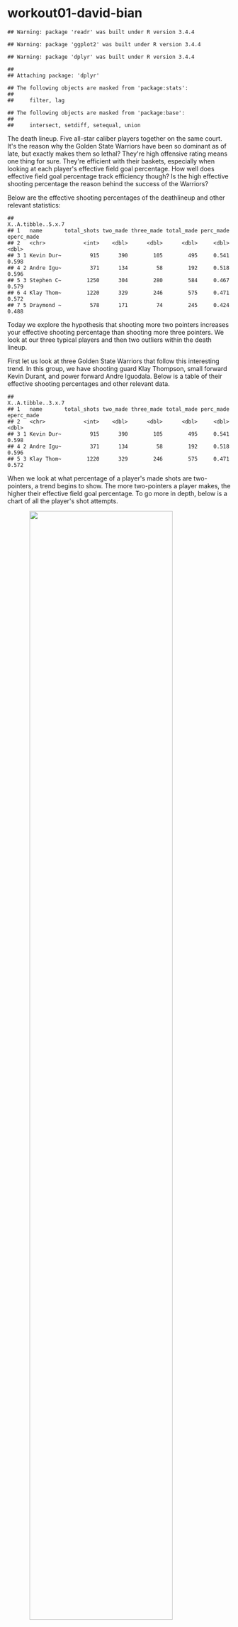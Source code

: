 workout01-david-bian
================

    ## Warning: package 'readr' was built under R version 3.4.4

    ## Warning: package 'ggplot2' was built under R version 3.4.4

    ## Warning: package 'dplyr' was built under R version 3.4.4

    ## 
    ## Attaching package: 'dplyr'

    ## The following objects are masked from 'package:stats':
    ## 
    ##     filter, lag

    ## The following objects are masked from 'package:base':
    ## 
    ##     intersect, setdiff, setequal, union

The death lineup. Five all-star caliber players together on the same court. It's the reason why the Golden State Warriors have been so dominant as of late, but exactly makes them so lethal? They're high offensive rating means one thing for sure. They're efficient with their baskets, especially when looking at each player's effective field goal percentage. How well does effective field goal percentage track efficiency though? Is the high effective shooting percentage the reason behind the success of the Warriors?

Below are the effective shooting percentages of the deathlineup and other relevant statistics:

    ##                                                             X..A.tibble..5.x.7
    ## 1   name       total_shots two_made three_made total_made perc_made eperc_made
    ## 2   <chr>            <int>    <dbl>      <dbl>      <dbl>     <dbl>      <dbl>
    ## 3 1 Kevin Dur~         915      390        105        495     0.541      0.598
    ## 4 2 Andre Igu~         371      134         58        192     0.518      0.596
    ## 5 3 Stephen C~        1250      304        280        584     0.467      0.579
    ## 6 4 Klay Thom~        1220      329        246        575     0.471      0.572
    ## 7 5 Draymond ~         578      171         74        245     0.424      0.488

Today we explore the hypothesis that shooting more two pointers increases your effective shooting percentage than shooting more three pointers. We look at our three typical players and then two outliers within the death lineup.

First let us look at three Golden State Warriors that follow this interesting trend. In this group, we have shooting guard Klay Thompson, small forward Kevin Durant, and power forward Andre Iguodala. Below is a table of their effective shooting percentages and other relevant data.

    ##                                                             X..A.tibble..3.x.7
    ## 1   name       total_shots two_made three_made total_made perc_made eperc_made
    ## 2   <chr>            <int>    <dbl>      <dbl>      <dbl>     <dbl>      <dbl>
    ## 3 1 Kevin Dur~         915      390        105        495     0.541      0.598
    ## 4 2 Andre Igu~         371      134         58        192     0.518      0.596
    ## 5 3 Klay Thom~        1220      329        246        575     0.471      0.572

When we look at what percentage of a player's made shots are two-pointers, a trend begins to show. The more two-pointers a player makes, the higher their effective field goal percentage. To go more in depth, below is a chart of all the player's shot attempts.

<img src="../images/kevin-durant-shot-chart.png" width="80%" style="display: block; margin: auto;" /><img src="../images/andre-iguodala-shot-chart.png" width="80%" style="display: block; margin: auto;" /><img src="../images/klay-thompson-shot-chart.png" width="80%" style="display: block; margin: auto;" />

Notice that a majority of Kevin Durant's made shots are in the midrange and paint. In fact, out of all the warriors in this group, Durant has the highest percentage of made field goals that are two pointers, with 78.78% of his shots coming from inside the three point line. Andre Iguodala's made two-pointers percentage is 69.9%, and Klay Thomson's is 57.22%. With these numbers in mind, it is clear that as more and more made shots are coming from two pointer's, a player's effective field goal percentage increases. This makes sense intuitively. The chance of making a two pointer to begin with is much easier than shooting a three, so if a player shoots more two pointers and is more likely to make twos than threes, then it should follow that his effective field goal percentage should increase.

But does every player follow this trend? For players Stephen Curry and Draymond Green, it seems that the trend is broken. Below are tables of their effective field goal percentages and their respective shot charts.

    ##                                                             X..A.tibble..2.x.7
    ## 1   name       total_shots two_made three_made total_made perc_made eperc_made
    ## 2   <chr>            <int>    <dbl>      <dbl>      <dbl>     <dbl>      <dbl>
    ## 3 1 Stephen C~        1250      304        280        584     0.467      0.579
    ## 4 2 Draymond ~         578      171         74        245     0.424      0.488

<img src="../images/stephen-curry-shot-chart.png" width="80%" style="display: block; margin: auto;" /><img src="../images/draymond-green-shot-chart.png" width="80%" style="display: block; margin: auto;" />

Notice how a large proportion of Steph Curry's shots are behind the 3-point arc and how a majority of Draymond Green's made shots are inside the paint. With the current trend identified previously, it should follow that because he takes a large proportion of three point shots, Steph Curry should have a lower effective field goal percentage. However, what we see is quite the opposite. Despite shooting a smaller percentage of two pointers compared to Klay Thompson (52.06% vs. 67.22%), Curry's effective shooting range is actually higher than Thompson's (57.9% vs. 57.2%).

Similarly, except in the other direction, a large percentage of Draymond Green's shots are inside the three point arc. In fact, 69.8% of his made shots were two-pointers. Given such a high a percentage of two-pointers, one would expect Draymond Green's effective shooting percentage to fall somewhere between Iguodala's and Thompson's. However, Green's effective shooting percentage is the lowest of the five players at 48.8%. Overall, both and Steph and Draymond seem to contradict the earlier trend that was established.

Even though the effective field goal metric is meant to place more weight on three-point field goals and emphasize their value, it is clear that two-point field goals are still the more efficient way to get buckets. In the case of Steph Curry, we see that his effective shooting percentage is higher than Klay Thompson even though more of his shots were three pointers, but how much higher was it really? Having a higher percentage of made threes by 15.16%, Curry's effective shooting percentage is only .7% higher than Klay's. Klay's three point field goal percentage may be higher than Steph's by 1.6%, but efficiency doesn't explain this phenomenon either. Curry's two-point field goal percentage is actually **higher** than Klay's by 3.6%, and yet, when looking at overall effective shooting percentages, Klay still come out on top. We see that the percentage of made field goals that are two-pointers still has a much larger impact on one's effective shooting percentage, despite the fact that effective shooting percentages are made to weigh three pointers more heavily.

One explanation for Draymond's low effective field goal percentage is his role within the death lineup. He is the main defensive the stop for the opposing man, and as an undersized center, the job can be quite physically demanding. It doesn't take long to figure out that because Draymond is using more energy on the defensive side, his offensive potential would theoretically take a hit. As his main job on the offensive end is a ball distributer anyways, it should not be a surprise that Green has a low effective shooting percentage given a combination of few shot opportunities and overexertion on the defensive end.

How accurate is effective shooting percentage in tracking the importance of three pointers? The answer is unclear.

Now that we know this trend is present in five players, can we say that this trend will be true for the rest of the league? Obviously not, but it should. A more efficient two-point field goal percentage combined with more two pointers being taken should mean a higher effective field goal percentage. But if this is not the case, then we have an interesting way of diving deeper into the success behind the death lineup. The real success behind the death lineup is not their small ball defense or their potent three-point onslaught, but the efficiency of their two-pointers. A player's effective shooting percentage is mainly determined by how many two-point field goals they make rather than their three-point field goals made. Everyone describes the league today as a three-point shooting game. If your team can't shoot the three well, you won't win games, but what we see hear is a contradiction. The most efficient way to get buckets is still the midrange and paint. Is it possible that we will see the return of the midrange soon? Will we see more post up plays? It's hard to tell, but don't be surprised if this trend continues.
